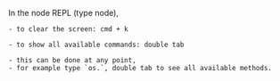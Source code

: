 In the node REPL (type node),
	
	- to clear the screen: cmd + k
	
	- to show all available commands: double tab
	
	- this can be done at any point,
	- for example type `os.`, double tab to see all available methods.	
